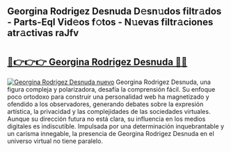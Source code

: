 ## Georgina Rodrigez Desnuda D𝚎sn𝚞dos filtr𝚊dos - Parts-EqI Vid𝚎os f𝚘tos - N𝚞evas filtr𝚊ciones atr𝚊ctivas raJfv

# <h2><a href="http://mbbzz26.tromn.icu/?c=Georgina+Rodrigez+Desnuda">🔗👉👉👉 Georgina Rodrigez Desnuda 🔗🔗</a></h2>

[![Georgina Rodrigez Desnuda nuevo](https://i.imgur.com/pEAQMta.gif)](http://mbbzz26.tromn.icu/?c=Georgina+Rodrigez+Desnuda)
Georgina Rodrigez Desnuda, una figura compleja y polarizadora, desafía la comprensión fácil. Su enfoque poco ortodoxo para construir una personalidad web ha magnetizado y ofendido a los observadores, generando debates sobre la expresión artística, la privacidad y las complejidades de las sociedades virtuales. Aunque su dirección futura no está clara, su influencia en los medios digitales es indiscutible. Impulsada por una determinación inquebrantable y un carisma innegable, la presencia de Georgina Rodrigez Desnuda en el universo virtual no tiene paralelo.
